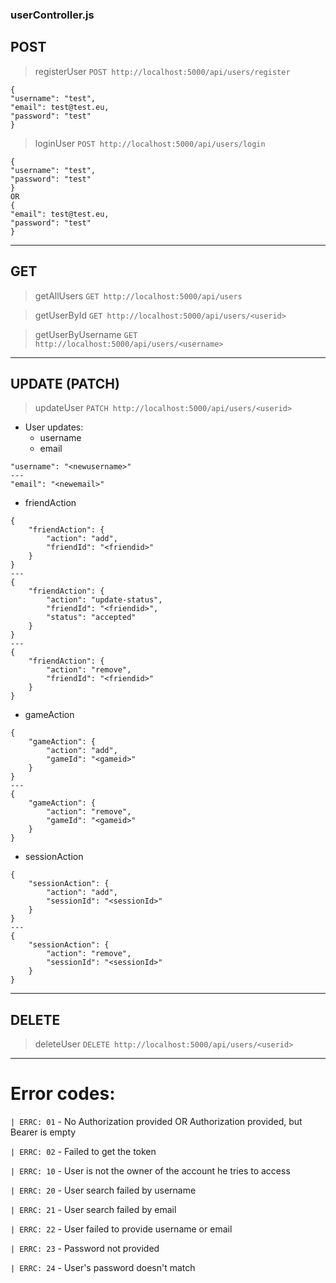 ### userController.js
## POST
> registerUser
`POST http://localhost:5000/api/users/register`
```
{
"username": "test",
"email": test@test.eu,
"password": "test"
}
```
> loginUser
`POST http://localhost:5000/api/users/login`
```
{
"username": "test",
"password": "test"
}
OR
{
"email": test@test.eu,
"password": "test"
}
```
---
## GET
> getAllUsers
`GET http://localhost:5000/api/users`

> getUserById
`GET http://localhost:5000/api/users/<userid>`

> getUserByUsername
`GET http://localhost:5000/api/users/<username>`
---

## UPDATE (PATCH)
> updateUser
`PATCH http://localhost:5000/api/users/<userid>`
- User updates:
    - username
    - email
```
"username": "<newusername>"
---
"email": "<newemail>"
```

- friendAction
```
{
    "friendAction": {
        "action": "add", 
        "friendId": "<friendid>"
    }
}
---
{
    "friendAction": {
        "action": "update-status", 
        "friendId": "<friendid>",
        "status": "accepted"
    }
}
---
{
    "friendAction": {
        "action": "remove", 
        "friendId": "<friendid>"
    }
}
```
- gameAction
```
{
    "gameAction": {
        "action": "add", 
        "gameId": "<gameid>"
    }
}
---
{
    "gameAction": {
        "action": "remove", 
        "gameId": "<gameid>"
    }
}
```
- sessionAction
```
{
    "sessionAction": {
        "action": "add",
        "sessionId": "<sessionId>"
    }
}
---
{
    "sessionAction": {
        "action": "remove",
        "sessionId": "<sessionId>"
    }
}
```
---
## DELETE
> deleteUser
`DELETE http://localhost:5000/api/users/<userid>`
---

# Error codes:
`| ERRC: 01` - No Authorization provided OR Authorization provided, but Bearer is empty

`| ERRC: 02` - Failed to get the token

`| ERRC: 10` - User is not the owner of the account he tries to access

`| ERRC: 20` - User search failed by username

`| ERRC: 21` - User search failed by email

`| ERRC: 22` - User failed to provide username or email

`| ERRC: 23` - Password not provided

`| ERRC: 24` - User's password doesn't match

